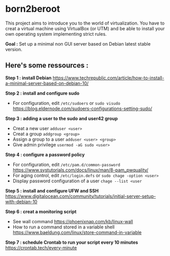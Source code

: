 # born2beroot
This project aims to introduce you to the world of virtualization. 
You have to creat a virtual machine using VirtualBox (or UTM) and be able to install your own operating system implementing strict rules.

   **Goal :**
Set up a minimal non GUI server based on Debian latest stable version.

## Here's some ressources :
**Step 1 : install Debian** 
https://www.techrepublic.com/article/how-to-install-a-minimal-server-based-on-debian-10/

**Step 2 : install and configure sudo**
- For configuration, edit `/etc/sudoers` or `sudo visudo`
https://blog.eldernode.com/sudoers-configurations-setting-sudo/

**Step 3 : adding a user to the sudo and user42 group**
- Creat a new user `adduser <user>`
- Creat a group `addgroup <group>`
- Assign a group to a user `adduser <user> <group>`
- Give admin privilege `usermod -aG sudo <user>`

**Step 4 : configure a password policy**
- For configuration, edit `/etc/pam.d/common-password`
https://www.systutorials.com/docs/linux/man/8-pam_pwquality/
- For aging control, edit `/etc/login.defs` or `sudo chage -option <user>`
- Display password configuration of a user `chage --list <user`

**Step 5 : install and configure UFW and SSH**
https://www.digitalocean.com/community/tutorials/initial-server-setup-with-debian-10

**Step 6 : creat a monitoring script**
- See wall command https://phoenixnap.com/kb/linux-wall
- How to run a command stored in a variable shell https://www.baeldung.com/linux/store-command-in-variable

**Step 7 : schedule Crontab to run your script every 10 minutes**
https://crontab.tech/every-minute
